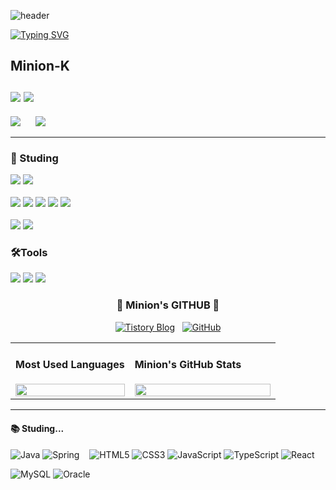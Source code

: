 ![header](https://capsule-render.vercel.app/api?type=speech&color=gradient&customColorList=15&height=200&section=header&text=Minion's%20Github&fontSize=50&animation=twinkling&fontAlign=71&fontAlignY=40)

[![Typing SVG](https://readme-typing-svg.demolab.com?font=Fira+Code&weight=500&pause=1000&color=F7789B&vCenter=true&width=435&lines=Welcome+Minion's+Github!%E2%AD%90)](https://git.io/typing-svg)

## Minion-K <br><br> <a href="https://minion-g.tistory.com/"><img src="https://img.shields.io/badge/tistory-eb531f?style=for-the-badge&logo=tistory&logoColor=white"/></a> <a href="https://github.com/minion-K"><img src="https://img.shields.io/badge/github-%23181717.svg?&style=for-the-badge&logo=github&logoColor=white" /></a>

<p>
  <img src="https://github-readme-stats.vercel.app/api/top-langs/?username=minion-K"/>
  &nbsp;&nbsp;&nbsp;&nbsp;
  <img src="https://github-readme-stats.vercel.app/api?username=minion-K&show_icons=true&theme=radical"/>
</p>






<hr>


### 📖 Studing</h2> 
<img src="https://img.shields.io/badge/java-%23007396.svg?&style=for-the-badge&logo=java&logoColor=white" /> <img src="https://img.shields.io/badge/spring-%236DB33F.svg?&style=for-the-badge&logo=spring&logoColor=white" />
<br>
<br>
<img src="https://img.shields.io/badge/html5-%23E34F26.svg?&style=for-the-badge&logo=html5&logoColor=white" />
<img src="https://img.shields.io/badge/css3-%231572B6.svg?&style=for-the-badge&logo=css3&logoColor=white" />
<img src="https://img.shields.io/badge/javascript-%23F7DF1E.svg?&style=for-the-badge&logo=javascript&logoColor=black" />
<img src="https://img.shields.io/badge/typescript-%233178C6.svg?&style=for-the-badge&logo=typescript&logoColor=white" />
<img src="https://img.shields.io/badge/react-%2361DAFB.svg?&style=for-the-badge&logo=react&logoColor=black" />
<br>
<br>
<img src="https://img.shields.io/badge/mysql-%234479A1.svg?&style=for-the-badge&logo=mysql&logoColor=white" />
<img src="https://img.shields.io/badge/oracle-%23F80000.svg?&style=for-the-badge&logo=oracle&logoColor=white" />
  



### 🛠️Tools
<img src="https://img.shields.io/badge/visual%20studio%20code-%23007ACC.svg?&style=for-the-badge&logo=visual%20studio%20code&logoColor=white" /> <img src="https://img.shields.io/badge/intellij%20idea-%23000000.svg?&style=for-the-badge&logo=intellij%20idea&logoColor=white" />
<img src="https://img.shields.io/badge/github-%23181717.svg?&style=for-the-badge&logo=github&logoColor=white" />


<!-- 타이틀 및 배지 -->
<h3 align="center">🎉 Minion's GITHUB 🎉</h3>

<p align="center">
  <a href="https://minion-k.tistory.com/"><img src="https://img.shields.io/badge/TISTORY-FF5722?style=flat&logo=tistory&logoColor=white" alt="Tistory Blog"/></a>
  &nbsp;
  <a href="https://github.com/minion-K"><img src="https://img.shields.io/badge/GitHub-181717?style=flat&logo=github&logoColor=white" alt="GitHub"/></a>
</p>

<!-- 좌우 정렬: 언어 통계 / GitHub Stats -->
<table width="100%">
  <tr>
    <td width="45%" valign="top">
      <h4>Most Used Languages</h4>
      <img src="https://github-readme-stats.vercel.app/api/top-langs/?username=minion-K&layout=compact&langs_count=8&hide_border=true" width="100%" />
    </td>
    <td width="55%" valign="top">
      <h4>Minion's GitHub Stats</h4>
      <img src="https://github-readme-stats.vercel.app/api?username=minion-K&show_icons=true&theme=radical&hide_border=true" width="100%" />
    </td>
  </tr>
</table>

---

<!-- 공부중 섹션 -->
<h4>📚 Studing...</h4>

<p>
  <img alt="Java" src="https://img.shields.io/badge/Java-007396?style=flat&logo=java&logoColor=white"/>
  <img alt="Spring" src="https://img.shields.io/badge/Spring-6DB33F?style=flat&logo=spring&logoColor=white"/>
  &nbsp;&nbsp;
  <img alt="HTML5" src="https://img.shields.io/badge/HTML5-E34F26?style=flat&logo=html5&logoColor=white"/>
  <img alt="CSS3" src="https://img.shields.io/badge/CSS3-1572B6?style=flat&logo=css3&logoColor=white"/>
  <img alt="JavaScript" src="https://img.shields.io/badge/JavaScript-F7DF1E?style=flat&logo=javascript&logoColor=black"/>
  <img alt="TypeScript" src="https://img.shields.io/badge/TypeScript-3178C6?style=flat&logo=typescript&logoColor=white"/>
  <img alt="React" src="https://img.shields.io/badge/React-61DAFB?style=flat&logo=react&logoColor=black"/>
</p>

<p>
  <img alt="MySQL" src="https://img.shields.io/badge/MySQL-4479A1?style=flat&logo=mysql&logoColor=white"/>
  <img alt="Oracle" src="https://img.shields.io/badge/Oracle-F80000?style=flat&logo=oracle&logoColor=white"/>
</p>

<!--
**minion-K/minion-K** is a ✨ _special_ ✨ repository because its `README.md` (this file) appears on your GitHub profile.

Here are some ideas to get you started:

- 🔭 I’m currently working on ...
- 🌱 I’m currently learning ...
- 👯 I’m looking to collaborate on ...
- 🤔 I’m looking for help with ...
- 💬 Ask me about ...
- 📫 How to reach me: ...
- 😄 Pronouns: ...
- ⚡ Fun fact: ...
-->
